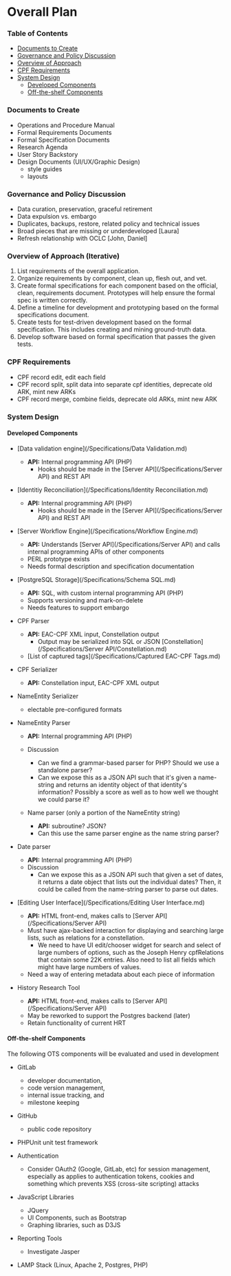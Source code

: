 # Overall Plan

### Table of Contents

* [Documents to Create](#documents-to-create)
* [Governance and Policy Discussion](#governance-and-policy-discussion)
* [Overview of Approach](#overview-of-approach-iterative)
* [CPF Requirements](#cpf-requirements)
* [System Design](#system-design)
  * [Developed Components](#developed-components)
  * [Off-the-shelf Components](#off-the-shelf-components)

### Documents to Create

- Operations and Procedure Manual
- Formal Requirements Documents
- Formal Specification Documents
- Research Agenda
- User Story Backstory
- Design Documents (UI/UX/Graphic Design)
    - style guides
    - layouts

### Governance and Policy Discussion

- Data curation, preservation, graceful retirement
- Data expulsion vs. embargo
- Duplicates, backups, restore, related policy and technical issues
- Broad pieces that are missing or underdeveloped [Laura]
- Refresh relationship with OCLC [John, Daniel]


### Overview of Approach (Iterative)

1. List requirements of the overall application.
2. Organize requirements by component, clean up, flesh out, and vet.
3. Create formal specifications for each component based on the official, clean, requirements document. Prototypes will help ensure the formal spec is written correctly.
4. Define a timeline for development and prototyping based on the formal specifications document.
5. Create tests for test-driven development based on the formal specification.  This includes creating and mining ground-truth data.
6. Develop software based on formal specification that passes the given tests.



### CPF Requirements

- CPF record edit, edit each field
- CPF record split, split data into separate cpf identities, deprecate old ARK, mint new ARKs
- CPF record merge, combine fields, deprecate old ARKs, mint new ARK

### System Design

#### Developed Components

- [Data validation engine](/Specifications/Data Validation.md)
    - **API:** Internal programming API (PHP)
        - Hooks should be made in the [Server API](/Specifications/Server API) and REST API

- [Identitiy Reconciliation](/Specifications/Identity Reconciliation.md)
    - **API:** Internal programming API (PHP)
        - Hooks should be made in the [Server API](/Specifications/Server API) and REST API

- [Server Workflow Engine](/Specifications/Workflow Engine.md)
    - **API:** Understands [Server API](/Specifications/Server API) and calls internal programming APIs of other components
    - PERL prototype exists
    - Needs formal description and specification documentation

- [PostgreSQL Storage](/Specifications/Schema SQL.md)
    - **API:** SQL, with custom internal programming API (PHP)
    - Supports versioning and mark-on-delete
    - Needs features to support embargo

- CPF Parser
    - **API:** EAC-CPF XML input, Constellation output
        - Output may be serialized into SQL or JSON [Constellation](/Specifications/Server API/Constellation.md)
    - [List of captured tags](/Specifications/Captured EAC-CPF Tags.md)

- CPF Serializer
    - **API:** Constellation input, EAC-CPF XML output

- NameEntity Serializer
    - electable pre-configured formats

- NameEntity Parser
    - **API:** Internal programming API (PHP)
    - Discussion
        - Can we find a grammar-based parser for PHP? Should we use a standalone parser?
        - Can we expose this as a JSON API such that it's given a name-string and returns an identity object of that identity's information?  Possibly a score as well as to how well we thought we could parse it?

    - Name parser (only a portion of the NameEntity string)
        - **API:** subroutine? JSON?
        - Can this use the same parser engine as the name string parser?

- Date parser
    - **API:** Internal programming API (PHP)
    - Discussion
        - Can we expose this as a JSON API such that given a set of dates, it returns a date object that lists out the individual dates?  Then, it could be called from the name-string parser to parse out dates.

- [Editing User Interface](/Specifications/Editing User Interface.md)
    - **API:** HTML front-end, makes calls to [Server API](/Specifications/Server API)
    - Must have ajax-backed interaction for displaying and searching large lists, such as relations for a constellation.
        - We need to have UI edit/chooser widget for search and select of large numbers of options, such as the Joseph Henry cpfRelations that contain some 22K entries. Also need to list all fields which might have large numbers of values.
    - Need a way of entering metadata about each piece of information

- History Research Tool
    - **API:** HTML front-end, makes calls to [Server API](/Specifications/Server API)
    - May be reworked to support the Postgres backend (later)
    - Retain functionality of current HRT

#### Off-the-shelf Components

The following OTS components will be evaluated and used in development

- GitLab
    - developer documentation,
    - code version management,
    - internal issue tracking, and
    - milestone keeping

- GitHub
    - public code repository

- PHPUnit unit test framework

- Authentication
    - Consider OAuth2 (Google, GitLab, etc) for session management, especially as applies to authentication tokens, cookies and something which prevents XSS (cross-site scripting) attacks

- JavaScript Libraries
    - JQuery
    - UI Components, such as Bootstrap
    - Graphing libraries, such as D3JS

- Reporting Tools
    - Investigate Jasper

- LAMP Stack (Linux, Apache 2, Postgres, PHP)
